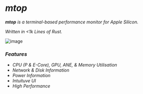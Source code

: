 # _mtop_

_**mtop** is a terminal-based performance monitor for Apple Silicon._

_Written in <1k Lines of Rust._

![image](https://github.com/user-attachments/assets/b46233df-f051-46ce-8d45-8f23f293f83d)


### _Features_

- _CPU (P & E-Core), GPU, ANE, & Memory Utilisation_
- _Network & Disk Information_
- _Power Information_
- _Intuituve UI_
- _High Performance_
